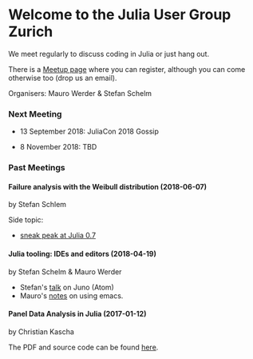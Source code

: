 # Welcome to the Julia User Group Zurich

We meet regularly to discuss coding in Julia or just hang out.

There is a
[Meetup page](https://www.meetup.com/de-DE/Zurich-Julia-User-Group/)
where you can register, although you can come otherwise too (drop us
an email).

Organisers: Mauro Werder & Stefan Schelm

### Next Meeting

- 13 September 2018: JuliaCon 2018 Gossip

- 8 November 2018: TBD

### Past Meetings

#### Failure analysis with the Weibull distribution (2018-06-07)
by Stefan Schlem


Side topic:
- [sneak peak at Julia 0.7](talks/talk-2018-06/julia-07.md)

#### Julia tooling: IDEs and editors (2018-04-19)
by Stefan Schelm & Mauro Werder

- Stefan's
  [talk](https://github.com/julia-users-zurich/julia-users-zurich.github.io/blob/master/talks/talk-2018-04/Julia_IDEs.pdf)
  on Juno (Atom)
- Mauro's [notes](talks/talk-2018-04/emacs.md) on using emacs.

#### Panel Data Analysis in Julia (2017-01-12)
by Christian Kascha

The PDF and source code can be found [here](https://github.com/julia-users-zurich/julia-users-zurich.github.io/tree/master/talks/talk-2017-01).
